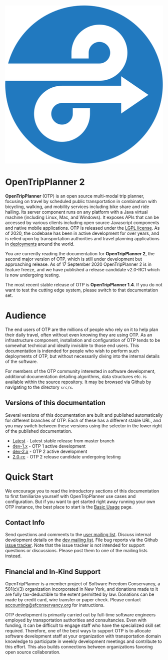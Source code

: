 ![OTP Logo](images/otp-logo.svg)
# OpenTripPlanner 2

**OpenTripPlanner** (OTP) is an open source multi-modal trip planner, focusing on travel by scheduled public transportation in combination with bicycling, walking, and mobility services including bike share and ride hailing. Its server component runs on any platform with a Java virtual machine (including Linux, Mac, and Windows). It exposes APIs that can be accessed by various clients including open source Javascript components and native mobile applications. OTP is released under the [LGPL license](https://opensource.org/licenses/LGPL-3.0). As of 2020, the codebase has been in active development for over years, and is relied upon by transportation authorities and travel planning applications in [deployments](Deployments) around the world.

You are currently reading the documentation for **OpenTripPlanner 2**, the second major version of OTP, which is still under development but approaching release. As of 17 September 2020 OpenTripPlanner 2 is in feature freeze, and we have published a release candidate v2.0-RC1 which is now undergoing testing.

The most recent stable release of OTP is **OpenTripPlanner 1.4**. If you do not want to test the cutting edge system, please switch to that documentation set.

# Audience

The end users of OTP are the millions of people who rely on it to help plan their daily travel, often without even knowing they are using OTP. As an infrastructure component, installation and configuration of OTP tends to be somewhat technical and ideally invisible to those end users. This documentation is indended for people who wish to perform such deployments of OTP, but without necessarily diving into the internal details of the software.

For members of the OTP community interested in software development, additional documentation detailing algorithms, data structures etc. is available within the source repository. It may be browsed via Github by navigating to the directory `src/x`. 
 
## Versions of this documentation

Several versions of this documentation are built and published automatically for different branches of OTP. Each of these has a different stable URL, and you may switch between these versions using the selector in the lower right of the published documentation.

 - [Latest](http://docs.opentripplanner.org/en/latest) - Latest stable release from master branch
 - [dev-1.x](http://docs.opentripplanner.org/en/dev-1.x) - OTP 1 active development 
 - [dev-2.x](http://docs.opentripplanner.org/en/dev-2.x) - OTP 2 active development
 - [2.0-rc](http://docs.opentripplanner.org/en/2.0-rc) - OTP 2 release candidate undergoing testing

# Quick Start
We encourage you to read the introductory sections of this documentation to first familiarize yourself with OpenTripPlanner use cases and configuration. But if you want to get started right away running your own OTP instance, the best place to start is the [Basic Usage](Basic-Usage) page.

## Contact Info

Send questions and comments to the [user mailing list](http://groups.google.com/group/opentripplanner-users).
Discuss internal development details on the [dev mailing list](http://groups.google.com/group/opentripplanner-dev).
File bug reports via the Github [issue tracker](https://github.com/openplans/OpenTripPlanner/issues). Note that the issue tracker is not intended for support questions or discussions. Please post them to one of the mailing lists instead.

## Financial and In-Kind Support

OpenTripPlanner is a member project of Software Freedom Conservancy, a 501(c)(3) organization incorporated in New York, and donations made to it are fully tax-deductible to the extent permitted by law. Donations can be made by credit card, wire transfer or paper check. Please contact <accounting@sfconservancy.org> for instructions.

OTP development is primarily carried out by full-time software engineers employed by transportation authorities and consultancies. Even with funding, it can be difficult to engage staff who have the specialized skill set required. Therefore, one of the best ways to support OTP is to allocate software development staff at your organization with transportation domain knowledge to participate in weekly development meetings and contribute to this effort. This also builds connections between organizations favoring open source collaboration.
